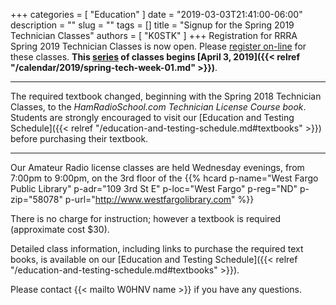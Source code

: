 +++
categories = [ "Education" ]
date = "2019-03-03T21:41:00-06:00"
description = ""
slug = ""
tags = []
title = "Signup for the Spring 2019 Technician Classes"
authors = [ "K0STK" ]
+++
Registration for RRRA Spring 2019 Technician Classes is now open. Please
[register on-line](https://www.eventbrite.com/e/level-1technician-class-ham-radio-license-class-tickets-57836713166A)
for these classes. **This
[series](/dates/spring-2019-technician)
of classes begins
[April 3, 2019]({{< relref "/calendar/2019/spring-tech-week-01.md" >}})**.

---

The required textbook changed, beginning with the Spring 2018 Technician
Classes, to the *HamRadioSchool.com Technician License Course book*.
Students are strongly encouraged to visit our
[Education and Testing Schedule]({{< relref "/education-and-testing-schedule.md#textbooks" >}})
before purchasing their textbook.

---

<!--more-->

Our Amateur Radio license classes are
held Wednesday evenings, from 7:00pm to 9:00pm, on the 3rd floor of the 
{{% hcard p-name="West Fargo Public Library" p-adr="109 3rd St E" p-loc="West Fargo" p-reg="ND" p-zip="58078" p-url="http://www.westfargolibrary.com" %}}

There is no charge for instruction; however a textbook is required
(approximate cost $30).

Detailed class information, including links to purchase the required
text books, is available on our
[Education and Testing Schedule]({{< relref "/education-and-testing-schedule.md#textbooks" >}}).

Please contact {{< mailto W0HNV name >}} if you have any questions.
